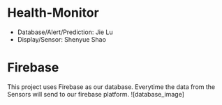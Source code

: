 # Health-Monitor
- Database/Alert/Prediction: Jie Lu
- Display/Sensor: Shenyue Shao

# Firebase
This project uses Firebase as our database. Everytime the data from the Sensors will send to our firebase platform.
![database_image]
